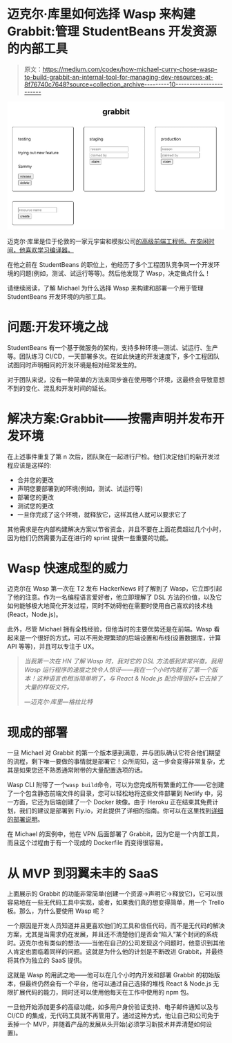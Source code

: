 # 迈克尔·库里如何选择 Wasp 来构建 Grabbit:管理 StudentBeans 开发资源的内部工具

> 原文：<https://medium.com/codex/how-michael-curry-chose-wasp-to-build-grabbit-an-internal-tool-for-managing-dev-resources-at-8f76740c7648?source=collection_archive---------10----------------------->

![](img/7c030c857b3ded925bfed454100f21db.png)

迈克尔·库里是位于伦敦的一家元宇宙和模拟公司[的高级前端工程师。在空闲时间，他喜欢学习编译器。](https://www.improbable.io/)

在他之前在 StudentBeans 的职位上，他经历了多个工程团队竞争同一个开发环境的问题(例如，测试、试运行等等)。然后他发现了 Wasp，决定做点什么！

请继续阅读，了解 Michael 为什么选择 Wasp 来构建和部署一个用于管理 StudentBeans 开发环境的内部工具。

# 问题:开发环境之战[](https://wasp-lang.dev/blog/2022/11/26/michael-curry-usecase#the-problem-the-battle-for-the-dev-environment)

StudentBeans 有一个基于微服务的架构，支持多种环境—测试、试运行、生产等。团队练习 CI/CD，一天部署多次。在如此快速的开发速度下，多个工程团队试图同时声明相同的开发环境是相对经常发生的。

对于团队来说，没有一种简单的方法来同步谁在使用哪个环境，这最终会导致意想不到的变化、混乱和开发时间的延长。

# 解决方案:Grabbit——按需声明并发布开发环境[](https://wasp-lang.dev/blog/2022/11/26/michael-curry-usecase#the-solution-grabbit---claim-and-release-dev-environments-as-you-go)

在上述事件重复了第 n 次后，团队聚在一起进行尸检。他们决定他们的新开发过程应该是这样的:

*   合并您的更改
*   声明您要部署到的环境(例如，测试、试运行等)
*   部署您的更改
*   测试您的更改
*   一旦你完成了这个环境，就释放它，这样其他人就可以要求它了

其他需求是在内部构建解决方案以节省资金，并且不要在上面花费超过几个小时，因为他们仍然需要为正在进行的 sprint 提供一些重要的功能。

# Wasp [](https://wasp-lang.dev/blog/2022/11/26/michael-curry-usecase#the-power-of-rapid-prototyping-with-wasp)快速成型的威力

迈克尔在 Wasp 第一次在 T2 发布 HackerNews 时了解到了 Wasp，它立即引起了他的注意。作为一名编程语言爱好者，他立即理解了 DSL 方法的价值，以及它如何能够极大地简化开发过程，同时不妨碍他在需要时使用自己喜欢的技术栈(React，Node.js)。

此外，尽管 Michael 拥有全栈经验，但他当时的主要优势还是在前端。Wasp 看起来是一个很好的方式，可以不用处理繁琐的后端设置和布线(设置数据库，计算 API 等等)，并且可以专注于 UX。

> *当我第一次在 HN 了解 Wasp 时，我对它的 DSL 方法感到非常兴奋。我用 Wasp 运行程序的速度之快令人惊讶——我在一个小时内就有了第一个版本！这种语言也相当简单明了，与 React & Node.js 配合得很好+它去掉了大量的样板文件。*
> 
> *—迈克尔·库里—格拉比特*

# 现成的部署[](https://wasp-lang.dev/blog/2022/11/26/michael-curry-usecase#out-of-the-box-deployment)

一旦 Michael 对 Grabbit 的第一个版本感到满意，并与团队确认它符合他们期望的流程，剩下唯一要做的事情就是部署它！众所周知，这一步会变得非常复杂，尤其是如果您还不熟悉通常附带的大量配置选项的话。

Wasp CLI 附带了一个`wasp build`命令，可以为您完成所有繁重的工作——它创建了一个包含静态前端文件的目录，您可以轻松地将这些文件部署到 Netlify 中，另一方面，它还为后端创建了一个 Docker 映像。由于 Heroku 正在结束其免费计划，我们的建议是部署到 Fly.io，对此提供了详细的指南。你可以在这里找到[详细的部署说明](https://wasp-lang.dev/docs/deploying)。

在 Michael 的案例中，他在 VPN 后面部署了 Grabbit，因为它是一个内部工具，而且这个过程由于有一个现成的 Dockerfile 而变得很容易。

# 从 MVP 到羽翼未丰的 SaaS

上面展示的 Grabbit 的功能非常简单(创建一个资源→声明它→释放它)，它可以很容易地在一些无代码工具中实现，或者，如果我们真的想变得简单，用一个 Trello 板。那么，为什么要使用 Wasp 呢？

一个原因是开发人员知道并且更喜欢他们的工具和信任代码，而不是无代码的解决方案，尤其是当需求仍在发展，并且还不清楚他们是否会“陷入”某个封闭的系统时。迈克尔也有类似的想法——当他在自己的公司发现这个问题时，他意识到其他人肯定也面临着同样的问题。这就是为什么他的计划是不断改进 Grabbit，并最终将其作为独立的 SaaS 提供。

这就是 Wasp 的用武之地——他可以在几个小时内开发和部署 Grabbit 的初始版本，但最终仍然会有一个平台，他可以通过自己选择的堆栈 React & Node.js 无限扩展代码的能力，同时还可以使用他每天在工作中使用的 npm 包。

一旦他开始添加更多的高级功能，如多用户身份验证支持、电子邮件通知以及与 CI/CD 的集成，无代码工具就不再管用了。通过这种方式，他让自己和公司免于丢掉一个 MVP，并随着产品的发展从头开始(必须学习新技术并弄清楚如何设置)。
